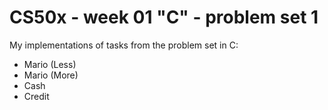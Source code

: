 # CS50x - week 01 "C" - problem set 1
My implementations of tasks from the problem set in C:
* Mario (Less)
* Mario (More)
* Cash
* Credit
